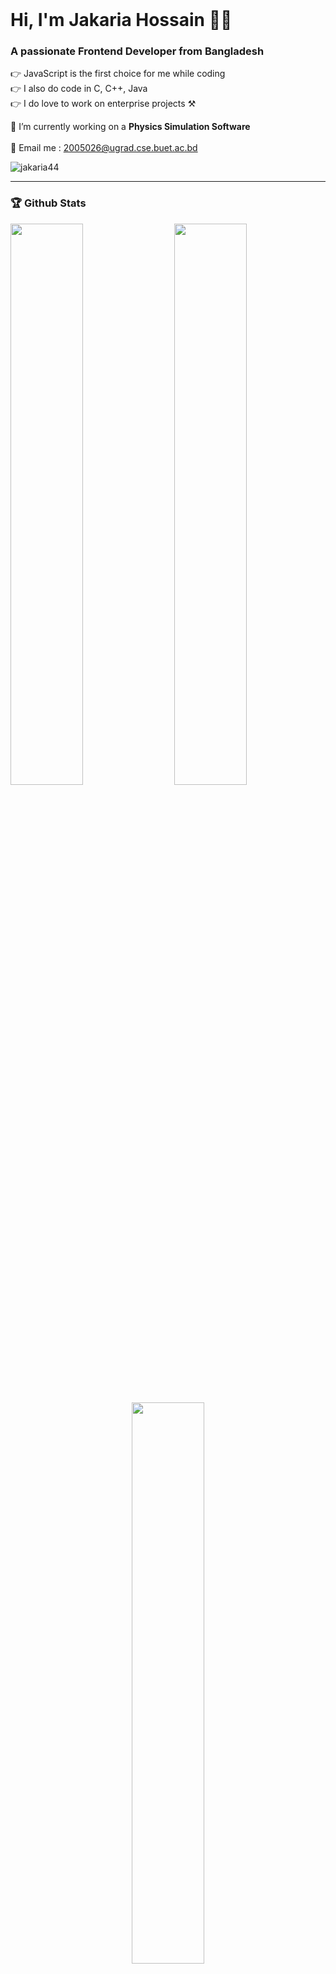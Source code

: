 <br />


# Hi, I'm Jakaria Hossain 🙋‍♂

<h3 align="left">A passionate Frontend Developer from Bangladesh</h3>

👉 JavaScript is the first choice for me while coding </br>
👉 I also do code in C, C++, Java </br>
👉 I do love to work on enterprise projects ⚒ </br>

🌱 I’m currently working on a **Physics Simulation Software**
<br/>
<br/>
📧 Email me : 2005026@ugrad.cse.buet.ac.bd
</br>

<p align="left"> <img src="https://komarev.com/ghpvc/?username=jakaria44&label=Profile%20views&color=0e75b6&style=flat" alt="jakaria44" /> </p>

---

### 🏆 Github Stats

  <img  src="https://github-readme-stats.vercel.app/api?username=Jakaria44&show_icons=true&hide_border=true&theme=dark" width="48%" align="right" >
  <img  src="https://github-readme-streak-stats.herokuapp.com/?user=Jakaria44&theme=dark&show_icons=true&hide_border=true" width="48%" >

  <p align="center">
    <img src = "https://github-readme-stats.vercel.app/api/top-langs/?username=Jakaria44&theme=dark&show_icons=true&hide_border=true&layout=compact" width="48%"/>
  </p>

---

![Metrics](https://metrics.lecoq.io/jakaria44?template=classic&achievements=1&repositories=1&isocalendar=1&base=header%2C%20activity%2C%20community%2C%20repositories%2C%20metadata&base.indepth=false&base.hireable=false&base.skip=false&repositories.batch=100&repositories.forks=false&repositories.affiliations=owner&isocalendar=false&isocalendar.duration=full-year&repositories=false&repositories.pinned=2&repositories.starred=0&repositories.random=0&repositories.order=featured%2C%20pinned%2C%20starred%2C%20random&achievements=false&achievements.threshold=C&achievements.secrets=true&achievements.display=detailed&achievements.limit=0&config.timezone=Asia%2FDhaka)

### 📫 Let's Connect

Feel free to reach out to me through [LinkedIn](https://www.facebook.com/jakaria.hossain.359126) or [Twitter](https://twitter.com/Jakaria1A). I'm always excited to connect with fellow developers and tech enthusiasts.

### 📚 Check Out My Work

Explore my GitHub repositories to see some of my projects and contributions. If you find something interesting, don't forget to star and fork the repositories!

### 🌟 Thank You

Thanks for visiting my GitHub profile. If you have any questions or want to collaborate on a project, feel free to reach out. Let's build something amazing together! 😄

---
